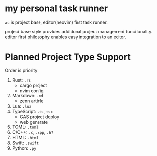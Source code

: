 # my personal task runner

`ac` is project base, editor(neovim) first task runner.

project base style provides additional project management functionality. editor first philosophy
enables easy integration to an editor.

# Planned Project Type Support

Order is priority

1. Rust: `.rs`
   - cargo project
   - nvim config
1. Markdown: `.md`
   - zenn article
1. Lua: `.lua`
1. TypeScript: `.ts`, `tsx`
   - GAS project deploy
   - web generate
1. TOML: `.toml`
1. C/C++: `.c`, `.cpp`, `.h?`
1. HTML: `.html`
1. Swift: `.swift`
1. Python: `.py`
